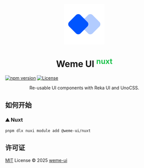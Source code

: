 <p align="center">
  <img align="center" src="https://raw.githubusercontent.com/moujinet/assets/main/weme-ui/png/weme-128-duotone.png" height="128" />
  <h1 align="center">
    Weme UI <sup style="color: #1fc24d">nuxt</sup>
  </h1>
</p>

[![npm version][npm-version-src]][npm-version-href]
[![License][license-src]][license-href]

<p align="center">
  Re-usable UI components with Reka UI and UnoCSS.
</p>

## 如何开始

### ⛰️ Nuxt

```bash
pnpm dlx nuxi module add @weme-ui/nuxt
```

## 许可证

[MIT][license-href] License © 2025 [weme-ui][github-href]

[npm-version-src]: https://img.shields.io/npm/v/@weme-ui/nuxt?style=flat&colorA=1d2129&colorB=1d2129
[npm-version-href]: https://npmjs.com/package/@weme-ui/nuxt
[license-src]: https://img.shields.io/github/license/@weme-ui/weme-ui.svg?style=flat&colorA=1d2129&colorB=1d2129
[license-href]: https://github.com/weme-ui/weme-ui/blob/main/LICENSE
[github-href]: https://github.com/weme-ui/weme-ui
